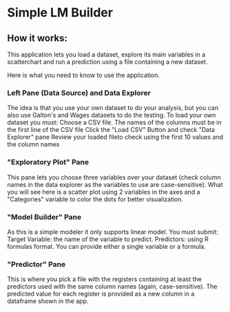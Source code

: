 # Simple LM Builder

## How it works:
This application lets you load a dataset, explore its main variables in a scatterchart and run a prediction using a file containing a new dataset. 

Here is what you need to know to use the application. 

### Left Pane (Data Source) and Data Explorer

The idea is that you use your own dataset to do your analysis, but you can also use Galton's and Wages datasets to do the testing. To load your own dataset you must:
Choose a CSV file. The names of the columns must be in the first line of the CSV file
Click the "Load CSV" Button and check "Data Explorer" pane
Review your loaded fileto check using the first 10 values and the column names


### "Exploratory Plot" Pane

This pane lets you choose three variables over your dataset (check column names in the data explorer as the variables to use are case-sensitive). What you will see here is a scatter plot using 2 variables in the axes and a "Categories" variable to color the dots for better visualization. 

### "Model Builder" Pane

As this is a simple modeler it only supports linear model. You must submit:
Target Variable: the name of the variable to predict.
Predictors: using R formulas format. You can provide either a single variable or a formula.


### "Predictor" Pane

This is where you pick a file with the registers containing at least the predictors used with the same column names (again, case-sensitive). The predicted value for each register is provided as a new column in a dataframe shown in the app.